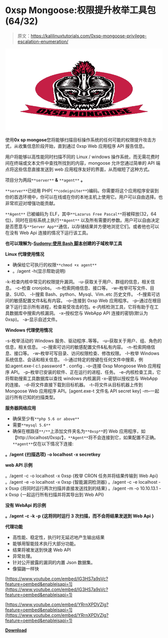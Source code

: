 # 0xsp Mongoose:权限提升枚举工具包(64/32)

> 原文：<https://kalilinuxtutorials.com/0xsp-mongoose-privilege-escalation-enumeration/>

[![0xsp Mongoose : Privilege Escalation Enumeration Toolkit (64/32 )](img//9e6494e6644dc81ed3c799544ea656ab.png "0xsp Mongoose : Privilege Escalation Enumeration Toolkit (64/32 )")](https://1.bp.blogspot.com/-jgLVrd21qW4/XWy-lNyiR7I/AAAAAAAACT4/0wbyTkUuEeoTHPEODs6rP7-DxEvVOPpzACLcBGAs/s1600/OXSP%2B%25281%2529.png)

使用**0x sp mongose**您将能够扫描目标操作系统的任何可能的权限提升攻击方式，从收集信息阶段开始，直到通过 0xsp Web 应用程序 API 报告信息。

用户将能够以高性能同时扫描不同的 Linux / windows 操作系统，而无需花费时间在终端或文本文件中查找所找到的内容，mongoose 允许您通过简单的 API 端点将这些信息直接发送到 web 应用程序友好的界面，从而缩短了这种方式。

项目分为两段`**server**` **&** `**agent**` **。**

`**server**`已经用 PHP( `**codeigniter**`)编码。你需要将这个应用程序安装到你的首选环境中，你可以在线或在你的本地主机上使用它。用户可以自由选择。也非常欢迎对增强功能贡献。

`**Agent**` 已被编码为 ELF，其中`**Lazarus Free Pascal**`将被释放(32，64 位)，同时在目标系统上执行`**Agent**` 以及所有需要的参数。用户可以自由决定是否愿意与`**Server App**`通信，以存储结果并方便地浏览它们。或者他也可以在没有 Web Api 连接的情况下运行该工具。

**也可以理解为-[Sudomy:使用 Bash 脚本](https://kalilinuxtutorials.com/sudomy-subdomain-enumeration-tool/)创建的子域枚举工具**

**Linux 代理使用情况**

*   确保给它可执行的权限`**chmod +x agent**`
*   。/agent -h(显示帮助说明)

-k-检查内核中常见的权限提升漏洞。
-u-获取关于用户、群组的信息，相关信息。
-c–检查 cronjobs。
-n-检索网络信息、接口等。
-w–枚举可写文件、目录、SUID、
-I–搜索 Bash、python、Mysql、Vim..etc 历史文件。
-f–搜索可访问的敏感配置文件&私有内容。
-o–连接到 0xsp Web 应用程序。
-p–通过在根目录下运行显示所有进程，检查易受攻击的包。e-内核检测工具，它将有助于在工具数据库中搜索内核漏洞。
-x–授权您与 WebApp API 连接的密钥(默认为 0xsp)。
-a–显示自述文件。

**Windows 代理使用情况**

-s-枚举活动的 Windows 服务、驱动程序..等等。
-u–获取关于用户、组、角色的信息，相关信息。
-c–搜索可访问的敏感配置文件&私有内容。
-n-检索网络信息、接口等。
-w–枚举可写目录、访问权限检查、修改权限。
-I–枚举 Windows 系统信息、会话和相关信息。
-l–通过特定的按键在任何文件中搜索，例如:agent.exe-l c:\ password * . config .
-o–连接 0xsp Mongoose Web 应用程序 API。
-p–枚举已安装的软件、正在运行的进程、任务。
-e–内核检查工具，它将帮助搜索工具数据库以查找 windows 内核漏洞
-x–密钥以授权您与 WebApp 的连接。
-d–将文件直接下载到目标机器。
-t–将文件从目标机器上传到 Mongoose Web 应用程序 API。[agent.exe-t 文件名 API secret key]
-m–一起运行所有已知的扫描类型。

**服务器网络应用**

*   确保至少有`**php 5.6 or above**`
*   需要`**mysql 5.6**`
*   确保在根路径`**/**`上添加文件夹名为`**0xsp**`的 Web 应用程序，如【http://localhost/0xsp/】，`**Agent**`将不会连接到它，如果配置不正确。`**agent**`仅在以下情况下连接:

**。/agent {扫描选项} -o localhost -x secretkey**

**web API 示例**

。/agent -c -o localhost -x 0xsp {枚举 CRON 任务并将结果传输到 Web Api}
。/agent -e -o localhost -x 0xsp {智能漏洞检测器}
。/agent -c -e localhost -x 0sxp {将同时运行两次扫描并直接发送找到的结果}
。/agent -m -o 10.10.13.1 -x 0xsp {一起运行所有扫描并将其导出到 Web API}

**没有 WebApi 的示例**

**。/agent -c -k -p {这将同时运行 3 次扫描，而不会将结果发送到 Web Api }**

**代理功能**

*   高性能、稳定性，执行时无延迟地产生输出结果
*   能够用智能技术执行大部分功能。
*   结果将被发送到快速 Web API
*   异常处理。
*   针对公开披露的漏洞的内置 Json 数据集。
*   像猫鼬一样快

[https://www.youtube.com/embed/lG3HS7a9sVc?feature=oembed&enablejsapi=1](https://www.youtube.com/embed/lG3HS7a9sVc?feature=oembed&enablejsapi=1)

[https://www.youtube.com/embed/YRrnXPDVZlg?feature=oembed&enablejsapi=1](https://www.youtube.com/embed/YRrnXPDVZlg?feature=oembed&enablejsapi=1)

[**Download**](https://github.com/lawrenceamer/0xsp-Mongoose/)